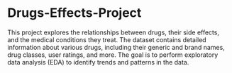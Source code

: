 # Drugs-Effects-Project

This project explores the relationships between drugs, their side effects, and the medical conditions they treat. The dataset contains detailed information about various drugs, including their generic and brand names, drug classes, user ratings, and more. The goal is to perform exploratory data analysis (EDA) to identify trends and patterns in the data.
